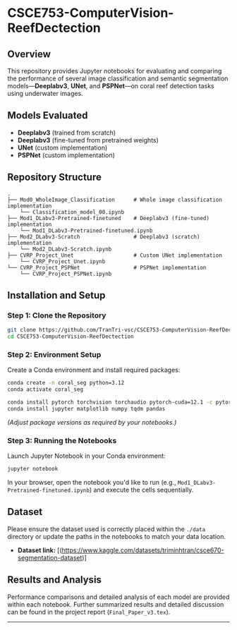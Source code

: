 # CSCE753-ComputerVision-ReefDectection
## Overview
This repository provides Jupyter notebooks for evaluating and comparing the performance of several image classification and semantic segmentation models—**Deeplabv3**, **UNet**, and **PSPNet**—on coral reef detection tasks using underwater images.

## Models Evaluated
- **Deeplabv3** (trained from scratch)
- **Deeplabv3** (fine-tuned from pretrained weights)
- **UNet** (custom implementation)
- **PSPNet** (custom implementation)

## Repository Structure
```
.
├── Mod0_WholeImage_Classification      # Whole image classification implementation
    └── Classification_model_00.ipynb
├── Mod1_DLabv3-Pretrained-finetuned    # Deeplabv3 (fine-tuned) implementation
    └── Mod1_DLabv3-Pretrained-finetuned.ipynb
├── Mod2_DLabv3-Scratch                 # Deeplabv3 (scratch) implementation
    └── Mod2_DLabv3-Scratch.ipynb
├── CVRP_Project_Unet                   # Custom UNet implementation
    └── CVRP_Project_Unet.ipynb
└── CVRP_Project_PSPNet                 # PSPNet implementation
    └── CVRP_Project_PSPNet.ipynb
```

## Installation and Setup

### Step 1: Clone the Repository
```bash
git clone https://github.com/TranTri-vsc/CSCE753-ComputerVision-ReefDectection.git
cd CSCE753-ComputerVision-ReefDectection
```

### Step 2: Environment Setup
Create a Conda environment and install required packages:

```bash
conda create -n coral_seg python=3.12
conda activate coral_seg

conda install pytorch torchvision torchaudio pytorch-cuda=12.1 -c pytorch -c nvidia
conda install jupyter matplotlib numpy tqdm pandas
```

*(Adjust package versions as required by your notebooks.)*

### Step 3: Running the Notebooks
Launch Jupyter Notebook in your Conda environment:

```bash
jupyter notebook
```

In your browser, open the notebook you'd like to run (e.g., `Mod1_DLabv3-Pretrained-finetuned.ipynb`) and execute the cells sequentially.

## Dataset
Please ensure the dataset used is correctly placed within the `./data` directory or update the paths in the notebooks to match your data location.

- **Dataset link:** [(https://www.kaggle.com/datasets/triminhtran/csce670-segmentation-dataset)]

## Results and Analysis
Performance comparisons and detailed analysis of each model are provided within each notebook. Further summarized results and detailed discussion can be found in the project report (`Final_Paper_v3.tex`).

---